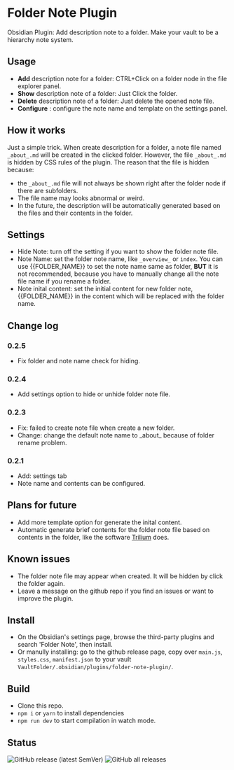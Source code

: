 # Folder Note Plugin

Obsidian Plugin: Add description note to a folder. Make your vault to be a hierarchy note system.

## Usage

- **Add** description note for a folder: CTRL+Click on a folder node in the file explorer panel.
- **Show** description note of a folder: Just Click the folder.
- **Delete** description note of a folder: Just delete the opened note file.
- **Configure** : configure the note name and template on the settings panel.

## How it works

Just a simple trick. When create description for a folder, a note file named `_about_.md` will be created in the clicked folder. However, the file `_about_.md` is hidden by CSS rules of the plugin. The reason that the file is hidden because:

- the `_about_.md` file will not always be shown right after the folder node if there are subfolders.
- The file name may looks abnormal or weird.
- In the future, the description will be automatically generated based on the files and their contents in the folder. 

## Settings

- Hide Note: turn off the setting if you want to show the folder note file.
- Note Name: set the folder note name, like `_overview_` or `index`. You can use {{FOLDER_NAME}} to set the note name same as folder, **BUT** it is not recommended, because you have to manually change all the note file name if you rename a folder.
- Note inital content: set the initial content for new folder note, {{FOLDER_NAME}} in the content which will be replaced with the folder name.

## Change log

### 0.2.5

- Fix folder and note name check for hiding.

### 0.2.4

- Add settings option to hide or unhide folder note file.

### 0.2.3

- Fix: failed to create note file when create a new folder.
- Change: change the default note name to \_about\_ because of folder rename problem.

### 0.2.1

- Add: settings tab
- Note name and contents can be configured.

## Plans for future

- Add more template option for generate the inital content.
- Automatic generate brief contents for the folder note file based on contents in the folder, like the software [Trilium](https://github.com/zadam/trilium) does. 

## Known issues

- The folder note file may appear when created. It will be hidden by click the folder again.
- Leave a message on the github repo if you find an issues or want to improve the plugin.

## Install

- On the Obsidian's settings page, browse the third-party plugins and search 'Folder Note', then install.
- Or manully installing: go to the github release page, copy over `main.js`, `styles.css`, `manifest.json` to your vault `VaultFolder/.obsidian/plugins/folder-note-plugin/`.

## Build

- Clone this repo.
- `npm i` or `yarn` to install dependencies
- `npm run dev` to start compilation in watch mode.

## Status

![GitHub release (latest SemVer)](https://img.shields.io/github/v/release/xpgo/obsidian-folder-note-plugin?style=for-the-badge)
![GitHub all releases](https://img.shields.io/github/downloads/xpgo/obsidian-folder-note-plugin/total?style=for-the-badge)
